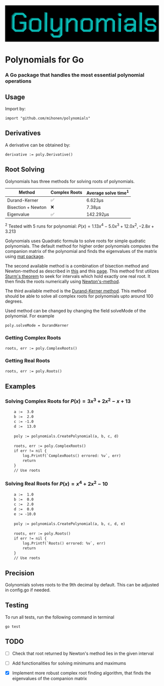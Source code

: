 ![Logo](./images/golynomials.png)

# Polynomials for Go
### A Go package that handles the most essential polynomial operations

## Usage

Import by:   
```
import "github.com/mihonen/polynomials"

```



## Derivatives
A derivative can be obtained by: 
```
derivative := poly.Derivative()

```

## Root Solving
Golynomials has three methods for solving roots of polynomials. 

| Method               | Complex Roots |  Average solve time<sup>1</sup>  | 
| -----------          | -----------   | --------------------------- |
| Durand-Kerner        | ✅            | 6.623µs                     |
| Bisection + Newton   | ❌            | 7.38µs                      |
| Eigenvalue           | ✅            | 142.292µs                   |

<sup>2</sup> Tested with 5 runs for polynomial: $P(x) = 1.13x^4 - 5.0x^3 + 12.0x^2, -2.8x + 3.213$


Golynomials uses Quadratic formula to solve roots for simple qudratic polynomials. The default method for higher order polynomials computes the companion matrix of the polynomial and finds the eigenvalues of the matrix using [mat package](https://pkg.go.dev/gonum.org/v1/gonum/mat). 



The second available method is a combination of bisection method and Newton-method as described in [this](https://en.wikipedia.org/wiki/Real-root_isolation#Bisection_method) and this [page](https://en.wikipedia.org/wiki/Sturm%27s_theorem#Root_isolation). This method first utilizes [Sturm's theorem](https://en.wikipedia.org/wiki/Sturm%27s_theorem) to seek for intervals which hold exactly one real root. It then finds the roots numerically using [Newton's-method](https://en.wikipedia.org/wiki/Newton%27s_method).  
    
    

The third available method is the [Durand-Kerner method](https://en.wikipedia.org/wiki/Durand–Kerner_method). This method should be able to solve all complex roots for polynomials upto around 100 degrees. 
    
    

Used method can be changed by changing the field solveMode of the polynomial. For example
```
poly.solveMode = DurandKerner

```


### Getting Complex Roots

```
roots, err := poly.ComplexRoots()

```

### Getting Real Roots

```
roots, err := poly.Roots()

```


## Examples 
### Solving Complex Roots for $P(x) = 3x^3 + 2x^2 -x + 13$


```
    a :=  3.0
    b :=  2.0
    c := -1.0
    d :=  13.0

    poly := polynomials.CreatePolynomial(a, b, c, d)

    roots, err := poly.ComplexRoots()
    if err != nil {
        log.Printf(`ComplexRoots() errored: %v`, err)
        return
    }
    // Use roots

```

### Solving Real Roots for $P(x) = x^4 + 2x^2 -10$


```
    a :=  1.0
    b :=  0.0
    c :=  2.0
    d :=  0.0
    e := -10.0

    poly := polynomials.CreatePolynomial(a, b, c, d, e)

    roots, err := poly.Roots()
    if err != nil {
        log.Printf(`Roots() errored: %v`, err)
        return
    }
    // Use roots

```


## Precision

Golynomials solves roots to the 9th decimal by default. This can be adjusted in config.go if needed.


## Testing

To run all tests, run the following command in terminal
```
go test

```

## TODO


- [ ] Check that root returned by Newton's method lies in the given interval

- [ ] Add functionalities for solving minimums and maximums

- [x] Implement more robust complex root finding algorithm, that finds the eigenvalues of the companion matrix


